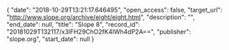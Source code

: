 {
  "date": "2018-10-29T13:21:17.646495", 
  "open_access": false, 
  "target_url": "http://www.slope.org/archive/eight/eight.html", 
  "description": "", 
  "end_date": null, 
  "title": "Slope 8", 
  "record_id": "20181029T132117/x3lFH29ChO2fK4IWh4dP2A==", 
  "publisher": "slope.org", 
  "start_date": null
}


